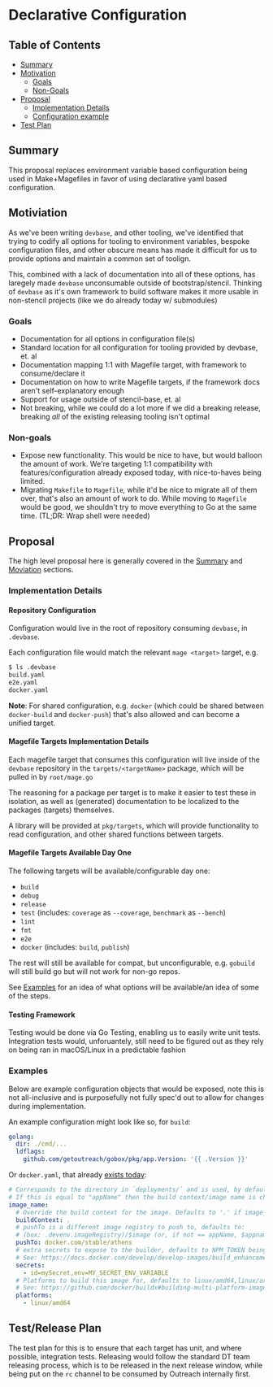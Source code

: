 # Declarative Configuration

## Table of Contents

<!-- toc -->
- [Summary](#summary)
- [Motivation](#motivation)
  - [Goals](#goals)
  - [Non-Goals](#non-goals)
- [Proposal](#proposal)
  - [Implementation Details](#implementation-details)
  - [Configuration example](#examples)
- [Test Plan](#testrelease-plan)
<!-- /toc -->


## Summary

This proposal replaces environment variable based configuration being used in Make+Magefiles in favor of using declarative yaml based configuration.

## Motiviation

As we've been writing `devbase`, and other tooling, we've identified that trying to codify all options for tooling to environment variables, bespoke configuration files, and other obscure means has made it difficult for us to provide options and maintain a common set of toolign.

This, combined with a lack of documentation into all of these options, has laregely made `devbase` unconsumable outside of bootstrap/stencil. Thinking of `devbase` as it's own framework to build software makes it more usable in non-stencil projects (like we do already today w/ submodules)
### Goals

 - Documentation for all options in configuration file(s)
 - Standard location for all configuration for tooling provided by devbase, et. al
 - Documentation mapping 1:1 with Magefile target, with framework to consume/declare it
 - Documentation on how to write Magefile targets, if the framework docs aren't self-explanatory enough
 - Support for usage outside of stencil-base, et. al
 - Not breaking, while we could do a lot more if we did a breaking release, breaking _all_ of the existing releasing tooling isn't optimal

### Non-goals

 - Expose new functionality. This would be nice to have, but would balloon the amount of work. We're targeting 1:1 compatibility with features/configuration already exposed today, with nice-to-haves being limited.
 - Migrating `Makefile` to `Magefile`, while it'd be nice to migrate all of them over, that's also an amount of work to do. While moving to `Magefile` would be good, we shouldn't try to move everything to Go at the same time. (TL;DR: Wrap shell were needed)

## Proposal

The high level proposal here is generally covered in the [Summary](#summary) and [Moviation](#motiviation) sections.

### Implementation Details

#### Repository Configuration

Configuration would live in the root of repository consuming `devbase`, in `.devbase`.

Each configuration file would match the relevant `mage <target>` target, e.g.

```bash
$ ls .devbase
build.yaml
e2e.yaml
docker.yaml
```

**Note**: For shared configuration, e.g. `docker` (which could be shared between `docker-build` and `docker-push`) that's also allowed and can become a unified target.

#### Magefile Targets Implementation Details

Each magefile target that consumes this configuration will live inside of the `devbase` repository in the `targets/<targetName>` package, which will be pulled in by `root/mage.go`

The reasoning for a package per target is to make it easier to test these in isolation, as well as (generated) documentation to be localized to the packages (targets) themselves.

A library will be provided at `pkg/targets`, which will provide functionality to read configuration, and other shared functions between targets.

#### Magefile Targets Available Day One

The following targets will be available/configurable day one:

 - `build`
 - `debug`
 - `release`
 - `test` (includes: `coverage` as `--coverage`, `benchmark` as `--bench`)
 - `lint`
 - `fmt`
 - `e2e`
 - `docker` (includes: `build`, `publish`)

The rest will still be available for compat, but unconfigurable, e.g. `gobuild` will still build go but will not work for non-go repos.

See [Examples](#examples) for an idea of what options will be available/an idea of some of the steps.

#### Testing Framework

Testing would be done via Go Testing, enabling us to easily write unit tests. Integration tests would, unforuantely, still need to be figured out as they rely on being ran in macOS/Linux in a predictable fashion

### Examples

Below are example configuration objects that would be exposed, note this is not all-inclusive and is purposefully not fully spec'd out to allow for changes during implementation.

An example configuration might look like so, for `build`:

```yaml
golang:
  dir: ./cmd/...
  ldflags:
    github.com/getoutreach/gobox/pkg/app.Version: '{{ .Version }}'
```

Or `docker.yaml`, that already [exists today](https://github.com/getoutreach/devbase#building-docker-images):

```yaml
# Corresponds to the directory in `deployments/` and is used, by default, as the image name (see special case below).
# If this is equal to "appName" then the build context/image name is changed. See docs.
image_name:
  # Override the build context for the image. Defaults to '.' if image_name == appName, otherwise ./deployments/<image_name>
  buildContext: .
  # pushTo is a different image registry to push to, defaults to:
  # (box: .devenv.imageRegistry)/$image (or, if not == appName, $appname/$image)
  pushTo: docker.com/stable/athens
  # extra secrets to expose to the builder, defaults to NPM_TOKEN being exposed
  # See: https://docs.docker.com/develop/develop-images/build_enhancements/#new-docker-build-secret-information
  secrets:
    - id=mySecret,env=MY_SECRET_ENV_VARIABLE
  # Platforms to build this image for, defaults to linux/amd64,linux/arm64
  # See: https://github.com/docker/buildx#building-multi-platform-images
  platforms:
    - linux/amd64
 ```

## Test/Release Plan

The test plan for this is to ensure that each target has unit, and where possible, integration tests. Releasing would follow the standard DT team releasing process, which is to be released in the next release window, while being put on the `rc` channel to be consumed by Outreach internally first.

